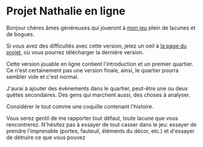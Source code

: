 # Projet Nathalie en ligne

Bonjour chères âmes généreuses qui joueront à [mon jeu](https://iplayif.com/?story=https://www.antoinesweeney.com/Nathalie_V1.0.1.z5) plein de lacunes et de bogues.

Si vous avez des difficultés avec cette version, jetez un oeil à [la page du projet](https://github.com/Sweeney97/Projet_Nathalie), où vous pourrez télécharger la dernière version.

Cette version jouable en ligne contient l'introduction et un premier quartier.
Ce n'est certainement pas une version finale, ainsi, le quartier pourra sembler vide et c'est normal.

J'aurai à ajouter des évènements dans le quartier, peut-être une ou deux quêtes secondaires.
Des gens qui marchent aussi, des choses à analyser.

Considérer le tout comme une coquille contenant l'histoire.

Vous serez gentil de me rapporter tout défaut, toute lacune que vous rencontrerez.
N'hésitez pas à essayer de tout casser dans le jeu: essayer de prendre l'imprenable (portes, fauteuil, éléments du décor, etc.) et d'essayer de détruire ce que vous pouvez
